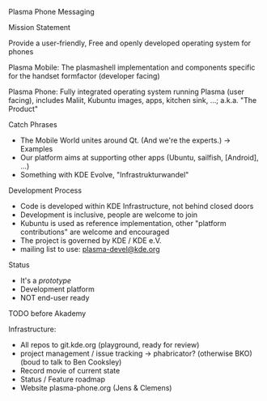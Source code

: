 Plasma Phone Messaging

Mission Statement

Provide a user-friendly, Free and openly developed operating system for phones


Plasma Mobile: The plasmashell implementation and components specific for the handset formfactor (developer facing)

Plasma Phone: Fully integrated operating system running Plasma (user facing), includes Maliit, Kubuntu images, apps, kitchen sink, ...; a.k.a. "The Product"



Catch Phrases
- The Mobile World unites around Qt. (And we're the experts.) -> Examples
- Our platform aims at supporting other apps (Ubuntu, sailfish, [Android], ...)
- Something with KDE Evolve, "Infrastrukturwandel"


Development Process
- Code is developed within KDE Infrastructure, not behind closed doors
- Development is inclusive, people are welcome to join
- Kubuntu is used as reference implementation, other "platform contributions" are welcome and encouraged
- The project is governed by KDE / KDE e.V.
- mailing list to use: plasma-devel@kde.org

Status
- It's a _prototype_
- Development platform
- NOT end-user ready




TODO before Akademy

Infrastructure:
- All repos to git.kde.org (playground, ready for review)
- project management / issue tracking -> phabricator? (otherwise BKO) (boud to talk to Ben Cooksley)
- Record movie of current state
- Status / Feature roadmap
- Website plasma-phone.org (Jens & Clemens)



